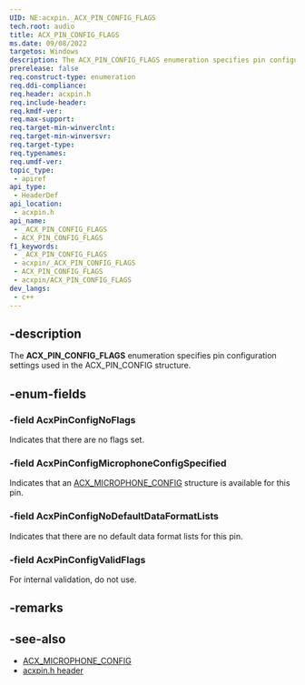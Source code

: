 ```yaml
---
UID: NE:acxpin._ACX_PIN_CONFIG_FLAGS
tech.root: audio
title: ACX_PIN_CONFIG_FLAGS
ms.date: 09/08/2022
targetos: Windows
description: The ACX_PIN_CONFIG_FLAGS enumeration specifies pin configuration settings used in the ACX_PIN_CONFIG structure.
prerelease: false
req.construct-type: enumeration
req.ddi-compliance: 
req.header: acxpin.h
req.include-header: 
req.kmdf-ver: 
req.max-support: 
req.target-min-winverclnt: 
req.target-min-winversvr: 
req.target-type: 
req.typenames: 
req.umdf-ver: 
topic_type:
 - apiref
api_type:
 - HeaderDef
api_location:
 - acxpin.h
api_name:
 - _ACX_PIN_CONFIG_FLAGS
 - ACX_PIN_CONFIG_FLAGS
f1_keywords:
 - _ACX_PIN_CONFIG_FLAGS
 - acxpin/_ACX_PIN_CONFIG_FLAGS
 - ACX_PIN_CONFIG_FLAGS
 - acxpin/ACX_PIN_CONFIG_FLAGS
dev_langs:
 - c++
---
```


## -description

The **ACX_PIN_CONFIG_FLAGS** enumeration specifies pin configuration settings used in the ACX_PIN_CONFIG structure.

## -enum-fields

### -field AcxPinConfigNoFlags

Indicates that there are no flags set.

### -field AcxPinConfigMicrophoneConfigSpecified

Indicates that an [ACX_MICROPHONE_CONFIG](ns-acxpin-acx_microphone_config.md) structure is available for this pin.

### -field AcxPinConfigNoDefaultDataFormatLists

Indicates that there are no default data format lists for this pin.

### -field AcxPinConfigValidFlags

For internal validation, do not use.

## -remarks

## -see-also

- [ACX_MICROPHONE_CONFIG](ns-acxpin-acx_microphone_config.md)
- [acxpin.h header](index.md)
